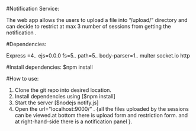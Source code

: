#Notification Service:

The web app allows the users to upload a file into “/upload/” directory  and can decide to restrict at max 3 number of sessions from getting the notification .

#Dependencies:

Express =4.*.*
ejs=0.0.0
fs=5.*.*
path=5.*.*
body-parser=1.*.*
multer
socket.io
http

#Install dependencies:
$npm install</c></p>


#How to use:</c></p>

1. Clone the git repo into desired location.
2. Install dependencies using [$npm install]
3. Start the server [$nodejs notify.js]
4. Open the url="localhost:9000/” . {all the files uploaded by the sessions can be viewed.at bottom there is upload form and restriction form. and at right-hand-side there is a notification panel }.
